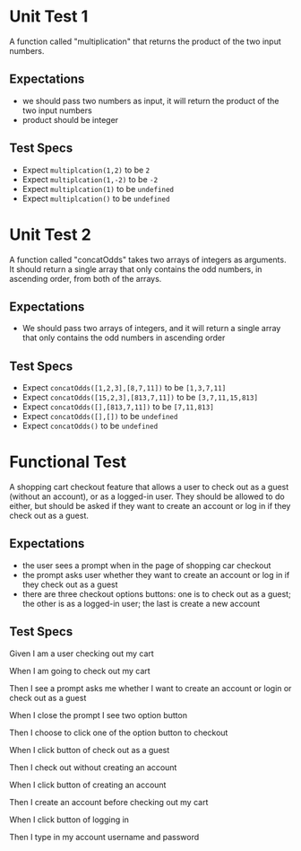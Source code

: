 # Unit Test 1
A function called "multiplication" that returns the product of the two input numbers.

## Expectations
* we should pass two numbers as input, it will return the product of the two input numbers
* product should be integer



## Test Specs
* Expect `multiplcation(1,2)` to be `2`
* Expect `multiplcation(1,-2)` to be `-2`
* Expect `multiplcation(1)` to be `undefined`
* Expect `multiplcation()` to be `undefined`


# Unit Test 2
A function called "concatOdds" takes two arrays of integers as arguments. It should return a single array that only contains the odd numbers, in ascending order, from both of the arrays.

## Expectations
* We should pass two arrays of integers, and it will return a single array that only contains the odd numbers in ascending order

## Test Specs
* Expect `concatOdds([1,2,3],[8,7,11])` to be `[1,3,7,11]`
* Expect `concatOdds([15,2,3],[813,7,11])` to be `[3,7,11,15,813]`
* Expect `concatOdds([],[813,7,11])` to be `[7,11,813]`
* Expect `concatOdds([],[])` to be `undefined`
* Expect `concatOdds()` to be `undefined`


# Functional Test
A shopping cart checkout feature that allows a user to check out as a guest (without an account), or as a logged-in user. They should be allowed to do either, but should be asked if they want to create an account or log in if they check out as a guest.

## Expectations
* the user sees a prompt when in the page of shopping car checkout
* the prompt asks user whether they want to create an account or log in if they check out as a guest
* there are three checkout options buttons: one is to check out as a guest; the other is as a logged-in user; the last is create a new account

## Test Specs
Given I am a user checking out my cart

When I am going to check out my cart

Then I see a prompt asks me whether I want to create an account or login or check out as a guest

When I close the prompt I see two option button

Then I choose to click one of the option button to checkout

When I click button of check out as a guest

Then I check out without creating an account

When I click button of creating an account

Then I create an account before checking out my cart

When I click button of logging in

Then I type in my account username and password